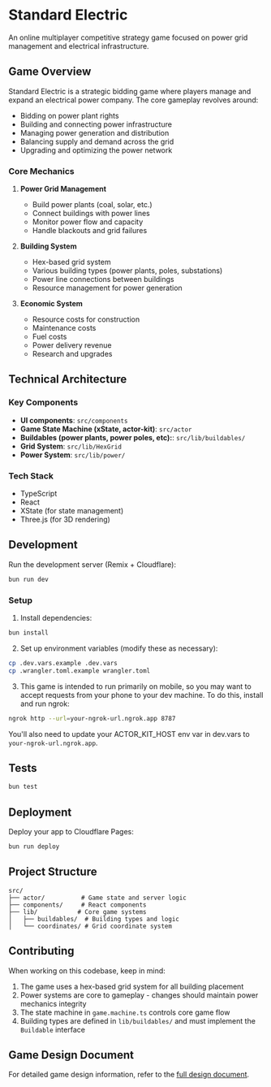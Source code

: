 # Standard Electric

An online multiplayer competitive strategy game focused on power grid management and electrical infrastructure.

## Game Overview

Standard Electric is a strategic bidding game where players manage and expand an electrical power company. The core gameplay revolves around:

- Bidding on power plant rights
- Building and connecting power infrastructure
- Managing power generation and distribution
- Balancing supply and demand across the grid
- Upgrading and optimizing the power network

### Core Mechanics

1. **Power Grid Management**

   - Build power plants (coal, solar, etc.)
   - Connect buildings with power lines
   - Monitor power flow and capacity
   - Handle blackouts and grid failures

2. **Building System**

   - Hex-based grid system
   - Various building types (power plants, poles, substations)
   - Power line connections between buildings
   - Resource management for power generation

3. **Economic System**
   - Resource costs for construction
   - Maintenance costs
   - Fuel costs
   - Power delivery revenue
   - Research and upgrades

## Technical Architecture

### Key Components

- **UI components**: `src/components`
- **Game State Machine (xState, actor-kit)**: `src/actor`
- **Buildables (power plants, power poles, etc):**: `src/lib/buildables/`
- **Grid System**: `src/lib/HexGrid`
- **Power System**: `src/lib/power/`

### Tech Stack

- TypeScript
- React
- XState (for state management)
- Three.js (for 3D rendering)

## Development

Run the development server (Remix + Cloudflare):

```sh
bun run dev
```

### Setup

1. Install dependencies:

```bash
bun install
```

2. Set up environment variables (modify these as necessary):

```bash
cp .dev.vars.example .dev.vars
cp .wrangler.toml.example wrangler.toml
```

3. This game is intended to run primarily on mobile, so you may want to accept requests from your phone to your dev machine. To do this, install and run ngrok:

```bash
ngrok http --url=your-ngrok-url.ngrok.app 8787
```

You'll also need to update your ACTOR_KIT_HOST env var in dev.vars to `your-ngrok-url.ngrok.app`.

## Tests

```sh
bun test
```

## Deployment

Deploy your app to Cloudflare Pages:

```sh
bun run deploy
```

## Project Structure

```
src/
├── actor/          # Game state and server logic
├── components/     # React components
├── lib/           # Core game systems
│   ├── buildables/  # Building types and logic
│   └── coordinates/ # Grid coordinate system
```

## Contributing

When working on this codebase, keep in mind:

1. The game uses a hex-based grid system for all building placement
2. Power systems are core to gameplay - changes should maintain power mechanics integrity
3. The state machine in `game.machine.ts` controls core game flow
4. Building types are defined in `lib/buildables/` and must implement the `Buildable` interface

## Game Design Document

For detailed game design information, refer to the [full design document](https://fravic.notion.site/Standard-Electric-Game-Design-Document-16ef2e605a16806b9983fcb0c894d725).
